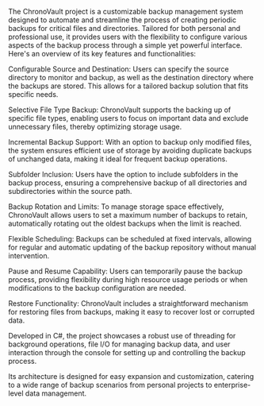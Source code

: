 The ChronoVault project is a customizable backup management system designed to automate and streamline the process of creating periodic backups for critical files and directories. 
Tailored for both personal and professional use, it provides users with the flexibility to configure various aspects of the backup process through a simple yet powerful interface. Here's an overview of its key features and functionalities:

Configurable Source and Destination: Users can specify the source directory to monitor and backup, as well as the destination directory where the backups are stored. This allows for a tailored backup solution that fits specific needs.

Selective File Type Backup: ChronoVault supports the backing up of specific file types, enabling users to focus on important data and exclude unnecessary files, thereby optimizing storage usage.

Incremental Backup Support: With an option to backup only modified files, the system ensures efficient use of storage by avoiding duplicate backups of unchanged data, making it ideal for frequent backup operations.

Subfolder Inclusion: Users have the option to include subfolders in the backup process, ensuring a comprehensive backup of all directories and subdirectories within the source path.

Backup Rotation and Limits: To manage storage space effectively, ChronoVault allows users to set a maximum number of backups to retain, automatically rotating out the oldest backups when the limit is reached.

Flexible Scheduling: Backups can be scheduled at fixed intervals, allowing for regular and automatic updating of the backup repository without manual intervention.

Pause and Resume Capability: Users can temporarily pause the backup process, providing flexibility during high resource usage periods or when modifications to the backup configuration are needed.

Restore Functionality: ChronoVault includes a straightforward mechanism for restoring files from backups, making it easy to recover lost or corrupted data.

Developed in C#, the project showcases a robust use of threading for background operations, file I/O for managing backup data, and user interaction through the console for setting up and controlling the backup process. 

Its architecture is designed for easy expansion and customization, catering to a wide range of backup scenarios from personal projects to enterprise-level data management.
